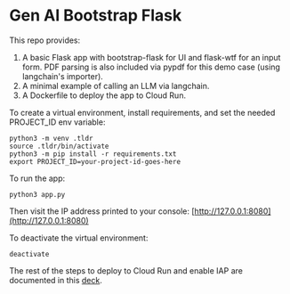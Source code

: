 # Gen AI Bootstrap Flask

This repo provides:

1. A basic Flask app with bootstrap-flask for UI and flask-wtf for an input form. PDF parsing is also included via pypdf for this demo case (using langchain's importer).
2. A minimal example of calling an LLM via langchain.
3. A Dockerfile to deploy the app to Cloud Run.

To create a virtual environment, install requirements, and set the needed PROJECT_ID env variable:

```
python3 -m venv .tldr
source .tldr/bin/activate
python3 -m pip install -r requirements.txt
export PROJECT_ID=your-project-id-goes-here
```

To run the app:

```
python3 app.py
```

Then visit the IP address printed to your console: [http://127.0.0.1:8080](http://127.0.0.1:8080)

To deactivate the virtual environment:

```
deactivate
```

The rest of the steps to deploy to Cloud Run and enable IAP are documented in this [deck](https://docs.google.com/presentation/d/1V1MhAxdkU7a2ZhHai1OBJPk9lkIzwerUbEVfCJvv0xg/edit#slide=id.gec1f510b50_0_2272).
